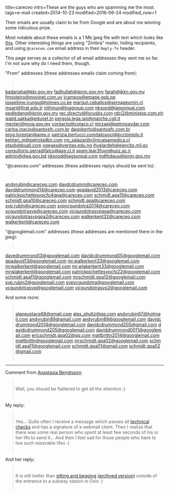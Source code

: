 title=careceo
intro=These are the guys who are spamming me the most.
tags=e-mail
created=2014-10-23
modified=2016-06-24
modified_now=1


Their emails are usually claim to be from Google and are about me winning some ridiculous prize.

Most notable about these emails is a 1 Mb jpeg file with text which looks like [this](careceo.jpg).
Other interesting things are
using "Zimbra" mailer,
hiding recipients,
and using `@careceo.com` email address in their `Reply-To` header.

This page serves as a collector of all email addresses they sent me so far.
I'm not sure why do I need them, though.


<div>
<style>
blockquote {word-break: break-all; padding: 0.5em}
#comments ~ blockquote {word-break: normal}
.content {margin-bottom: 24px}
</style>
</div>

"From" addresses (these addresses emails claim coming from):

> 
badariaha@kkr.gov.my
fadhullah@jpnin.gov.my
farah@jkkn.gov.my
fmosteiro@movinet.com.uy
jcampos@emape.gob.pe
josephine.irungu@holmes.co.ke
marisol.ceballos@sernageomin.cl
msari@firat.edu.tr
nithinun@toagroup.com
nksood@jagsonpal.com
ppdledang@jpnin.gov.my
rec.directv@focusbs.com
rdci2@ministop.com.ph
walid.sakka@edunet.tn
pergola.lega.spi@marche.cgil.it
menteri@moa.gov.my
contacto@cotaco.cl
mirzaei@petropaydar.com
carlos.inacio@santosfc.com.br
dagoberto@santosfc.com.br
prog.lorestan@areo.ir
patrizia.bertucci.comitatosoci@bcctoniolo.it
kehtari_m@petrotadbir.com
rm_salazar@clinicaisamedica.cl
etaxb@buall.com
ogeges@veritas.edu.ng
jhvelardeh@ejercito.mil.ec
consultorio.serradifalco@asp.cl.it
spam.lpar3fuyn@uoz.ac.ir
admin@dwa.gov.bd
nksood@jagsonpal.com
mdfirdaus@jpnin.gov.my

"@careceo.com" addresses (these addresses replys should be sent to):

> 
andyrubin@careceo.com
davdcdrumm@careceo.com
daviddrummond14@careceo.com
gpadavid2013@careceo.com
patrickpichettesvpcfo4gpa@careceo.com
schmidt.apa11@careceo.com
schmidt.gpa10@careceo.com
schmidt.gpa@careceo.com
svp.rubin@careceo.com
svpvcgundotra2014@careceo.com
vcgundotrasvp@careceo.com
vicgundotrasvpgpa@careceo.com
vicgundotrasvpgpa2@careceo.com
walkerkent32@careceo.com
walkerkent@careceo.com

"@googlemail.com" addresses (these addresses are mentioned there in the jpeg):

> 
davedrummond13@googlemail.com
davidcdrummond05@googlemail.com
gpadavid13@googlemail.com
mr.walkerkent33@googlemail.com
mrwalkerkent@googlemail.com
mr.wlakerkent33@googlemail.com
mrwlakerkent@googlemail.com
patrickpichettesvpcfo22@googlemail.com
schmidt.apa11@googlemail.com
mrschmidt.gpa12@googlemail.com
svp.rubin2@googlemail.com
svpvcgundotra@googlemail.com
vcgundotrasvp@googlemail.com
vicgundotrasvp2@googlemail.com

And some more:

> alaneustace68@gmail.com
alex_shultz@qq.com
andyrubin67@hotmail.com
andyrubin89@gmail.com
andyrubin89@googlemail.com
davidcdrummond2014@googlemail.com
davidcdrummond205@gmail.com
davidcdrummond205@googlemail.com
daviddrummond0011@googlemail.com
ericschmidt.gpa02@qq.com
mattbrittn2014@googlemail.com
mattbrittn@googlemail.com
mrschmidt.gpa02@googlemail.com
schmidt.apa11@googlemail.com
schmidt.gpa01@gmail.com
schmidt.gpa02@gmail.com


<hr id="comments">

Comment from [Anastasia Bengtsson](http://anastasia.bengtssons.info):
> Well, you should be flattered to get all the attention ;)

My reply:
> Yes... Quite often I receive a message which passes all [technical checks](sendmail-dkim.html) and has a signature of a webmail client.
> Then I realize that there was some real person who spent at least few seconds of his or her life to send it...
> And then I feel sad for those people who have to live such miserable lifes :(

And her reply:
> It is still better than [sitting and begging](https://www.flickr.com/photos/7793983@N08/12114856093)
[(archived version)](http://archive.is/tsha4)
outside of the entrance to a  subway station in Oslo :)
